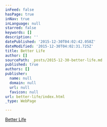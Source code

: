 ```yaml
---
inFeed: false
hasPage: true
inNav: true
inLanguage: null
starred: false
keywords: []
description: ''
datePublished: '2015-12-30T04:02:42.058Z'
dateModified: '2015-12-30T04:02:31.725Z'
title: Better Life
author: []
sourcePath: _posts/2015-12-30-better-life.md
published: true
authors: []
publisher:
  name: null
  domain: null
  url: null
  favicon: null
url: better-life/index.html
_type: WebPage

---
```

[Better Life][0]

[0]: www.teddymccann.com/betterlife